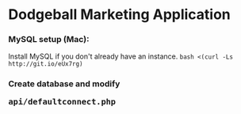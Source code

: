 <h1>Dodgeball Marketing Application</h1>
<h3>MySQL setup (Mac):</h3>
Install MySQL if you don't already have an instance.
<code>bash <(curl -Ls http://git.io/eUx7rg)</code>

<h3>Create database and modify <pre>api/defaultconnect.php</pre></h3>

